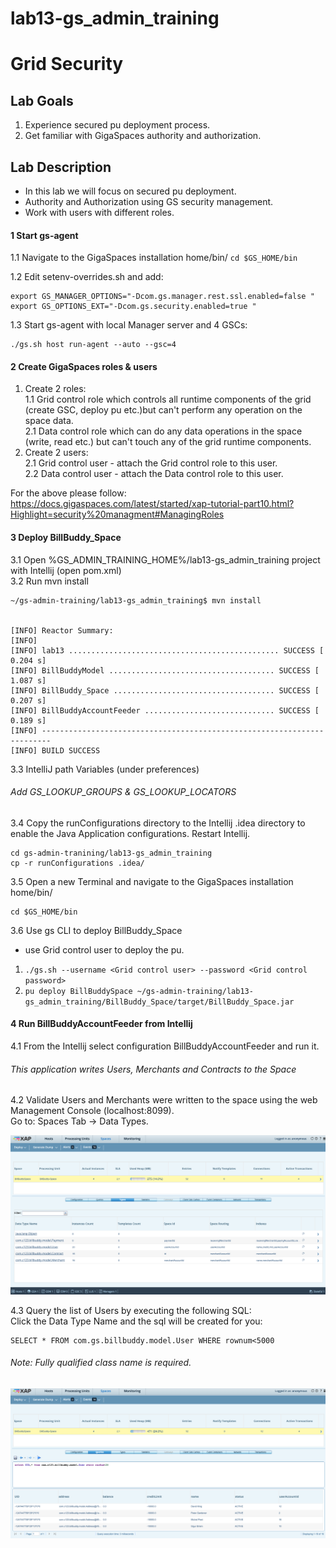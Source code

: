 # lab13-gs_admin_training

# Grid Security

## Lab Goals

1. Experience secured pu deployment process.
2. Get familiar with GigaSpaces authority and authorization.

## Lab Description
* In this lab we will focus on secured pu deployment.
* Authority and Authorization using GS security management.
* Work with users with different roles.

#### 1	Start gs-agent

1.1 Navigate to the GigaSpaces installation home/bin/
`cd $GS_HOME/bin`

1.2 Edit setenv-overrides.sh and add:

```
export GS_MANAGER_OPTIONS="-Dcom.gs.manager.rest.ssl.enabled=false "
export GS_OPTIONS_EXT="-Dcom.gs.security.enabled=true "
```

1.3 Start gs-agent with local Manager server and 4 GSCs:
```
./gs.sh host run-agent --auto --gsc=4
```

#### 2	Create GigaSpaces roles & users

1. Create 2 roles:<br>
1.1 Grid control role which controls all runtime components of the grid (create GSC, deploy pu etc.)but can't perform any operation on the space data.<br>
2.1 Data control role which can do any data operations in the space (write, read etc.) but can't touch any of the grid runtime components.<br>
2. Create 2 users:<br>
2.1 Grid control user - attach the Grid control role to this user.<br>
2.2 Data control user - attach the Data control role to this user.<br>

For the above please follow:<br>
https://docs.gigaspaces.com/latest/started/xap-tutorial-part10.html?Highlight=security%20managment#ManagingRoles

#### 3	Deploy BillBuddy_Space
    
3.1 Open %GS_ADMIN_TRAINING_HOME%/lab13-gs_admin_training project with Intellij (open pom.xml) <br />
3.2 Run mvn install <br />

    ~/gs-admin-training/lab13-gs_admin_training$ mvn install
    
    
    [INFO] Reactor Summary:
    [INFO] 
    [INFO] lab13 ............................................... SUCCESS [  0.204 s]
    [INFO] BillBuddyModel ..................................... SUCCESS [  1.087 s]
    [INFO] BillBuddy_Space .................................... SUCCESS [  0.207 s]
    [INFO] BillBuddyAccountFeeder ............................. SUCCESS [  0.189 s]
    [INFO] ------------------------------------------------------------------------
    [INFO] BUILD SUCCESS

3.3 IntelliJ path Variables (under preferences)

###### Add GS_LOOKUP_GROUPS & GS_LOOKUP_LOCATORS

3.4 Copy the runConfigurations directory to the Intellij .idea directory to enable the Java Application configurations. Restart Intellij.
```
cd gs-admin-tranining/lab13-gs_admin_training
cp -r runConfigurations .idea/
```

3.5 Open a new Terminal and navigate to the GigaSpaces installation home/bin/
```
cd $GS_HOME/bin
```
3.6 Use gs CLI to deploy BillBuddy_Space <br>
* use Grid control user to deploy the pu.

1.  `./gs.sh --username <Grid control user> --password <Grid control password>`
2.  `pu deploy BillBuddySpace ~/gs-admin-training/lab13-gs_admin_training/BillBuddy_Space/target/BillBuddy_Space.jar` 

#### 4	Run BillBuddyAccountFeeder from Intellij

4.1 From the Intellij select configuration BillBuddyAccountFeeder and run it.

###### This application writes Users, Merchants and Contracts to the Space
 
4.2 Validate Users and Merchants were written to the space using the web Management Console (localhost:8099). <br />
 Go to: Spaces Tab -> Data Types. <br />
 
![Screenshot](Pictures/Picture1.png)

4.3 Query the list of Users by executing the following SQL: <br />
Click the Data Type Name and the sql will be created for you: <br />

    SELECT * FROM com.gs.billbuddy.model.User WHERE rownum<5000
    
###### Note: Fully qualified class name is required.

![Screenshot](Pictures/Picture2.png)

